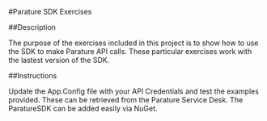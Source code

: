 ﻿#Parature SDK Exercises

##Description

The purpose of the exercises included in this project is to show how to use the SDK to make Parature API calls. These particular exercises work with the lastest version of the SDK.

##Instructions

Update the App.Config file with your API Credentials and test the examples provided. These can be retrieved from the Parature Service Desk. The ParatureSDK can be added easily via NuGet.
